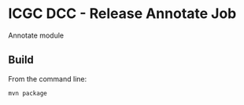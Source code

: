 ICGC DCC - Release Annotate Job
===

Annotate module

Build
---

From the command line:

	mvn package


